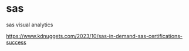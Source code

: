 # sas
sas visual analytics

https://www.kdnuggets.com/2023/10/sas-in-demand-sas-certifications-success
